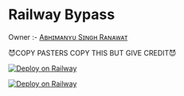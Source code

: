 # Railway Bypass

Owner :- [Aʙʜɪᴍᴀɴʏᴜ Sɪɴɢʜ Rᴀɴᴀᴡᴀᴛ](https://t.me/VeNom_HaiN_HuM)

😈COPY PASTERS COPY THIS BUT GIVE CREDIT😈

[![Deploy on Railway](https://railway.app/button.svg)](https://railway.app/new/template/PCEL1X?referralCode=Abhimanyu)





[![Deploy on Railway](https://railway.app/button.svg)](https://railway.app/new/template/GSb8Xh?referralCode=Abhimanyu)
